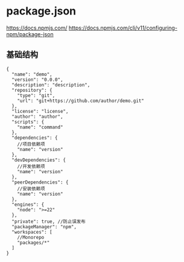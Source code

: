 # package.json

<https://docs.npmjs.com/>
<https://docs.npmjs.com/cli/v11/configuring-npm/package-json>

## 基础结构

```jsonc
{
  "name": "demo",
  "version": "0.0.0",
  "description": "description",
  "repository": {
    "type": "git",
    "url": "git+https://github.com/author/demo.git"
  },
  "license": "license",
  "author": "author",
  "scripts": {
    "name": "command"
  },
  "dependencies": {
    //项目依赖项
    "name": "version"
  },
  "devDependencies": {
    //开发依赖项
    "name": "version"
  },
  "peerDependencies": {
    //安装依赖项
    "name": "version"
  },
  "engines": {
    "node": ">=22"
  },
  "private": true, //防止误发布
  "packageManager": "npm",
  "workspaces": [
    //Monorepo
    "packages/*"
  ]
}
```
